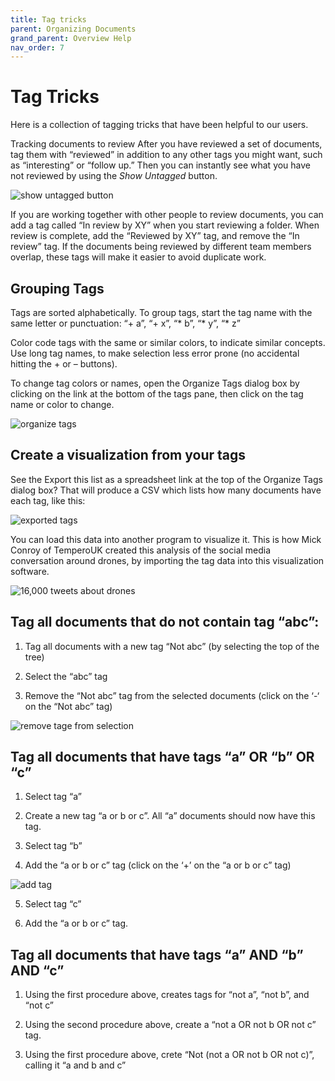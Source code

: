 ```yaml
---
title: Tag tricks
parent: Organizing Documents
grand_parent: Overview Help
nav_order: 7
---
```


# Tag Tricks

Here is a collection of tagging tricks that have been helpful to our users.

Tracking documents to review
After you have reviewed a set of documents, tag them with “reviewed” in addition to any other tags you might want, such as “interesting” or “follow up.” Then you can instantly see what you have not reviewed by using the _Show Untagged_ button.

![show untagged button](https://blog.overviewdocs.com/wp-content/uploads/2014/06/organize-tags-link.png)

If you are working together with other people to review documents, you can add a tag called “In review by XY” when you start reviewing a folder. When review is complete, add the “Reviewed by XY” tag, and remove the “In review” tag. If the documents being reviewed by different team members overlap, these tags will make it easier to avoid duplicate work.

## Grouping Tags
Tags are sorted alphabetically. To group tags, start the tag name with the same letter or punctuation: “+ a”, “+ x”, “* b”, “* y”, “* z”

Color code tags with the same or similar colors, to indicate similar concepts.  Use long tag names, to make selection less error prone (no accidental hitting the + or – buttons).

To change tag colors or names, open the Organize Tags dialog box by clicking on the link at the bottom of the tags pane, then click on the tag name or color to change.

![organize tags](https://blog.overviewdocs.com/wp-content/uploads/2014/06/organize-tags.png) 

## Create a visualization from your tags

See the Export this list as a spreadsheet link at the top of the Organize Tags dialog box? That will produce a CSV which lists how many documents have each tag, like this:

![exported tags](https://blog.overviewdocs.com/wp-content/uploads/2014/06/Exported-tags.png)

You can load this data into another program to visualize it. This is how Mick Conroy of TemperoUK created this analysis of the social media conversation around drones, by importing the tag data into this visualization software.

![16,000 tweets about drones](https://blog.overviewdocs.com/wp-content/uploads/2013/04/Screen-Shot-2013-12-03-at-7.33.58-AM.png)

## Tag all documents that do not contain tag “abc”:

1. Tag all documents with a new tag “Not abc” (by selecting the top of the tree)

2. Select the “abc” tag

3. Remove the “Not abc” tag from the selected documents (click on the ‘-‘ on the “Not abc” tag)

![remove tage from selection](https://blog.overviewdocs.com/wp-content/uploads/2014/06/remove-tag.png)

## Tag all documents that have tags “a” OR “b” OR “c”

1. Select tag “a”

2. Create a new tag “a or b or c”. All “a” documents should now have this tag.

3. Select tag “b”

4. Add the “a or b or c” tag (click on the ‘+’ on the “a or b or c” tag)

![add tag](https://blog.overviewdocs.com/wp-content/uploads/2014/06/add-tag.png)

5. Select tag “c”

6. Add the “a or b or c” tag.

## Tag all documents that have tags “a” AND “b” AND “c”

1. Using the first procedure above, creates tags for “not a”, “not b”, and “not c”

2. Using the second procedure above, create a “not a OR not b OR not c” tag.

3. Using the first procedure above, crete “Not (not a OR not b OR not c)”, calling it “a and b and c”
 
